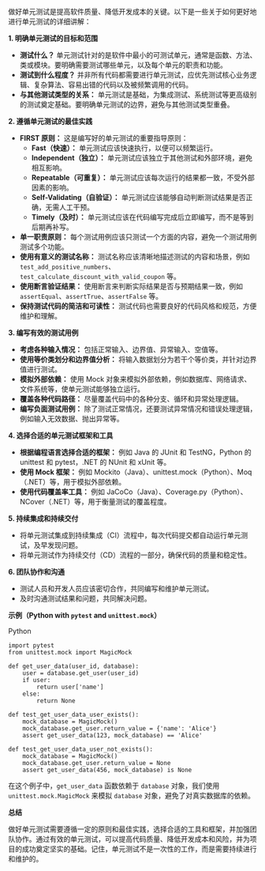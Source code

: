 做好单元测试是提高软件质量、降低开发成本的关键。以下是一些关于如何更好地进行单元测试的详细讲解：

**1. 明确单元测试的目标和范围**

- **测试什么？** 单元测试针对的是软件中最小的可测试单元，通常是函数、方法、类或模块。要明确需要测试哪些单元，以及每个单元的职责和功能。
- **测试到什么程度？** 并非所有代码都需要进行单元测试，应优先测试核心业务逻辑、复杂算法、容易出错的代码以及被频繁调用的代码。
- **与其他测试类型的关系：** 单元测试是基础，为集成测试、系统测试等更高级别的测试奠定基础。要明确单元测试的边界，避免与其他测试类型重叠。

**2. 遵循单元测试的最佳实践**

- **FIRST 原则：** 这是编写好的单元测试的重要指导原则：
    - **Fast（快速）：** 单元测试应该快速执行，以便可以频繁运行。
    - **Independent（独立）：** 单元测试应该独立于其他测试和外部环境，避免相互影响。
    - **Repeatable（可重复）：** 单元测试应该每次运行的结果都一致，不受外部因素的影响。
    - **Self-Validating（自验证）：** 单元测试应该能够自动判断测试结果是否正确，无需人工干预。
    - **Timely（及时）：** 单元测试应该在代码编写完成后立即编写，而不是等到后期再补写。
- **单一职责原则：** 每个测试用例应该只测试一个方面的内容，避免一个测试用例测试多个功能。
- **使用有意义的测试名称：** 测试名称应该清晰地描述测试的内容和场景，例如 `test_add_positive_numbers`、`test_calculate_discount_with_valid_coupon` 等。
- **使用断言验证结果：** 使用断言来判断实际结果是否与预期结果一致，例如 `assertEqual`、`assertTrue`、`assertFalse` 等。
- **保持测试代码的简洁和可读性：** 测试代码也需要良好的代码风格和规范，方便维护和理解。

**3. 编写有效的测试用例**

- **考虑各种输入情况：** 包括正常输入、边界值、异常输入、空值等。
- **使用等价类划分和边界值分析：** 将输入数据划分为若干个等价类，并针对边界值进行测试。
- **模拟外部依赖：** 使用 Mock 对象来模拟外部依赖，例如数据库、网络请求、文件系统等，使单元测试能够独立运行。
- **覆盖各种代码路径：** 尽量覆盖代码中的各种分支、循环和异常处理逻辑。
- **编写负面测试用例：** 除了测试正常情况，还要测试异常情况和错误处理逻辑，例如输入无效数据、抛出异常等。

**4. 选择合适的单元测试框架和工具**

- **根据编程语言选择合适的框架：** 例如 Java 的 JUnit 和 TestNG，Python 的 unittest 和 pytest，.NET 的 NUnit 和 xUnit 等。
- **使用 Mock 框架：** 例如 Mockito（Java）、unittest.mock（Python）、Moq（.NET）等，用于模拟外部依赖。
- **使用代码覆盖率工具：** 例如 JaCoCo（Java）、Coverage.py（Python）、NCover（.NET）等，用于衡量测试的覆盖程度。

**5. 持续集成和持续交付**

- 将单元测试集成到持续集成（CI）流程中，每次代码提交都自动运行单元测试，及早发现问题。
- 将单元测试作为持续交付（CD）流程的一部分，确保代码的质量和稳定性。

**6. 团队协作和沟通**

- 测试人员和开发人员应该密切合作，共同编写和维护单元测试。
- 及时沟通测试结果和问题，共同解决问题。

**示例（Python with `pytest` and `unittest.mock`）**

Python

```
import pytest
from unittest.mock import MagicMock

def get_user_data(user_id, database):
    user = database.get_user(user_id)
    if user:
        return user['name']
    else:
        return None

def test_get_user_data_user_exists():
    mock_database = MagicMock()
    mock_database.get_user.return_value = {'name': 'Alice'}
    assert get_user_data(123, mock_database) == 'Alice'

def test_get_user_data_user_not_exists():
    mock_database = MagicMock()
    mock_database.get_user.return_value = None
    assert get_user_data(456, mock_database) is None
```

在这个例子中，`get_user_data` 函数依赖于 `database` 对象，我们使用 `unittest.mock.MagicMock` 来模拟 `database` 对象，避免了对真实数据库的依赖。

**总结**

做好单元测试需要遵循一定的原则和最佳实践，选择合适的工具和框架，并加强团队协作。通过有效的单元测试，可以提高代码质量、降低开发成本和风险，并为项目的成功奠定坚实的基础。记住，单元测试不是一次性的工作，而是需要持续进行和维护的。